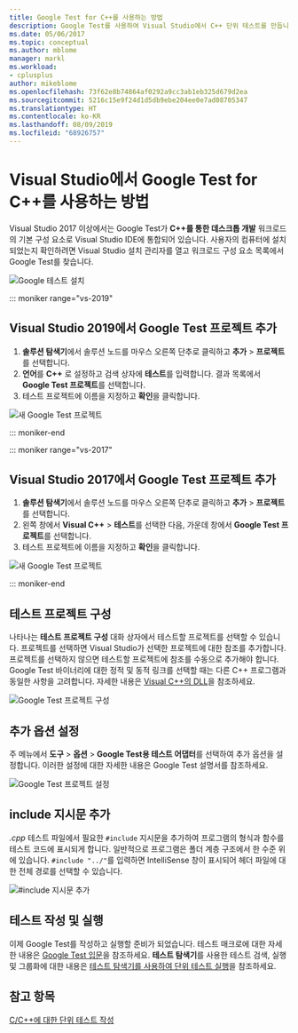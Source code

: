 ```yaml
---
title: Google Test for C++를 사용하는 방법
description: Google Test를 사용하여 Visual Studio에서 C++ 단위 테스트를 만듭니다.
ms.date: 05/06/2017
ms.topic: conceptual
ms.author: mblome
manager: markl
ms.workload:
- cplusplus
author: mikeblome
ms.openlocfilehash: 73f62e8b74864af0292a9cc3ab1eb325d679d2ea
ms.sourcegitcommit: 5216c15e9f24d1d5db9ebe204ee0e7ad08705347
ms.translationtype: HT
ms.contentlocale: ko-KR
ms.lasthandoff: 08/09/2019
ms.locfileid: "68926757"
---
```

# <a name="how-to-use-google-test-for-c-in-visual-studio"></a>Visual Studio에서 Google Test for C++를 사용하는 방법

Visual Studio 2017 이상에서는 Google Test가 **C++를 통한 데스크톱 개발** 워크로드의 기본 구성 요소로 Visual Studio IDE에 통합되어 있습니다. 사용자의 컴퓨터에 설치되었는지 확인하려면 Visual Studio 설치 관리자를 열고 워크로드 구성 요소 목록에서 Google Test를 찾습니다.

![Google 테스트 설치](media/cpp-google-component.png)

::: moniker range="vs-2019"

## <a name="add-a-google-test-project-in-visual-studio-2019"></a>Visual Studio 2019에서 Google Test 프로젝트 추가

1. **솔루션 탐색기**에서 솔루션 노드를 마우스 오른쪽 단추로 클릭하고 **추가** > **프로젝트**를 선택합니다.
2. **언어**를 **C++** 로 설정하고 검색 상자에 **테스트**를 입력합니다. 결과 목록에서 **Google Test 프로젝트**를 선택합니다.
3. 테스트 프로젝트에 이름을 지정하고 **확인**을 클릭합니다.

![새 Google Test 프로젝트](media/vs-2019/cpp-gtest-new-project-vs2019.png)

::: moniker-end

::: moniker range="vs-2017"

## <a name="add-a-google-test-project-in-visual-studio-2017"></a>Visual Studio 2017에서 Google Test 프로젝트 추가

1. **솔루션 탐색기**에서 솔루션 노드를 마우스 오른쪽 단추로 클릭하고 **추가** > **프로젝트**를 선택합니다.
2. 왼쪽 창에서 **Visual C++** > **테스트**를 선택한 다음, 가운데 창에서 **Google Test 프로젝트**를 선택합니다.
3. 테스트 프로젝트에 이름을 지정하고 **확인**을 클릭합니다.

![새 Google Test 프로젝트](media/cpp-gtest-new-project.png)

::: moniker-end

## <a name="configure-the-test-project"></a>테스트 프로젝트 구성

나타나는 **테스트 프로젝트 구성** 대화 상자에서 테스트할 프로젝트를 선택할 수 있습니다. 프로젝트를 선택하면 Visual Studio가 선택한 프로젝트에 대한 참조를 추가합니다. 프로젝트를 선택하지 않으면 테스트할 프로젝트에 참조를 수동으로 추가해야 합니다. Google Test 바이너리에 대한 정적 및 동적 링크를 선택할 때는 다른 C++ 프로그램과 동일한 사항을 고려합니다. 자세한 내용은 [Visual C++의 DLL](/cpp/build/dlls-in-visual-cpp)을 참조하세요.

![Google Test 프로젝트 구성](media/cpp-gtest-config.png)

## <a name="set-additional-options"></a>추가 옵션 설정

주 메뉴에서 **도구** > **옵션** > **Google Test용 테스트 어댑터**를 선택하여 추가 옵션을 설정합니다. 이러한 설정에 대한 자세한 내용은 Google Test 설명서를 참조하세요.

![Google Test 프로젝트 설정](media/cpp-gtest-settings.png)

## <a name="add-include-directives"></a>include 지시문 추가

*.cpp* 테스트 파일에서 필요한 `#include` 지시문을 추가하여 프로그램의 형식과 함수를 테스트 코드에 표시되게 합니다. 일반적으로 프로그램은 폴더 계층 구조에서 한 수준 위에 있습니다. `#include "../"`를 입력하면 IntelliSense 창이 표시되어 헤더 파일에 대한 전체 경로를 선택할 수 있습니다.

![#include 지시문 추가](media/cpp-gtest-includes.png)

## <a name="write-and-run-tests"></a>테스트 작성 및 실행

이제 Google Test를 작성하고 실행할 준비가 되었습니다. 테스트 매크로에 대한 자세한 내용은 [Google Test 입문](https://github.com/google/googletest/blob/master/googletest/docs/primer.md)을 참조하세요. **테스트 탐색기**를 사용한 테스트 검색, 실행 및 그룹화에 대한 내용은 [테스트 탐색기를 사용하여 단위 테스트 실행](run-unit-tests-with-test-explorer.md)을 참조하세요.

## <a name="see-also"></a>참고 항목

[C/C++에 대한 단위 테스트 작성](writing-unit-tests-for-c-cpp.md)
